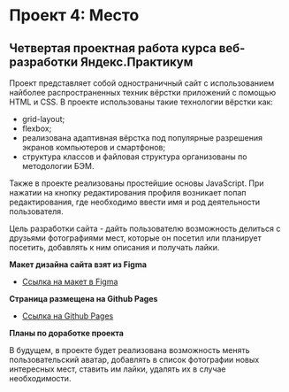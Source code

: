 # Проект 4: Место

## Четвертая проектная работа курса веб-разработки Яндекс.Практикум

Проект представляет собой одностраничный сайт с использованием найболее распространенных техник вёрстки приложений с помощью HTML и CSS.
В проекте использованы такие технологии вёрстки как:

- grid-layout;
- flexbox;
- реализована адаптивная вёрстка под популярные разрешения экранов компьютеров и смартфонов;
- структура классов и файловая структура организованы по методологии БЭМ.

Также в проекте реализованы простейшие основы JavaScript. При нажатии на кнопку редактирования профиля возникает попап редактирования, где необходимо ввести имя и род деятельности пользователя.

Цель разработки сайта - дайть пользователю возможность делиться с друзьями фотографиями мест, которые он посетил или планирует посетить, добавлять к ним описания и получать лайки.

**Макет дизайна сайта взят из Figma**

- [Ссылка на макет в Figma](https://www.figma.com/file/StZjf8HnoeLdiXS7dYrLAh/JavaScript.-Sprint-4)

**Страница размещена на Github Pages**

- [Ссылка на Github Pages](https://greg-one.github.io/mesto/index.html)

**Планы по доработке проекта**

В будущем, в проекте будет реализована возможность менять пользовательский аватар, добавлять в список фотографии новых интересных мест, ставить им лайки, удалять их в случае необходимости.
